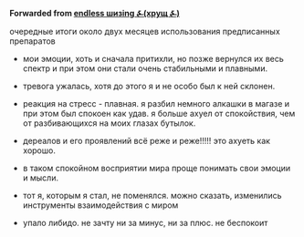 **Forwarded from [endless шизing ⍼(хрущ ⍼)](https://t.me/c/1162404975/1583)**

очередные итоги около двух месяцев использования предписанных препаратов

- мои эмоции, хоть и сначала притихли, но позже вернулся их весь спектр и при этом они стали очень стабильными и плавными.

- тревога ужалась, хотя до этого я и не особо был к ней склонен.

- реакция на стресс - плавная. я разбил немного алкашки в магазе и при этом был спокоен как удав. я больше ахуел от спокойствия, чем от разбивающихся на моих глазах бутылок.

- дереалов и его проявлений всё реже и реже!!!!! это ахуеть как хорошо.

- в таком спокойном восприятии мира проще понимать свои эмоции и мысли.

- тот я, которым я стал, не поменялся. можно сказать, изменились инструменты взаимодействия с миром

- упало либидо. не зачту ни за минус, ни за плюс. не беспокоит